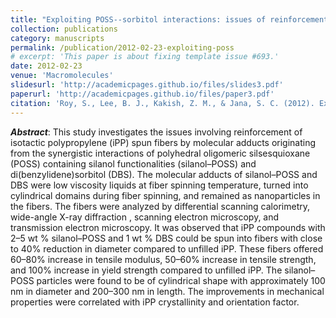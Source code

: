 ```yaml
---
title: "Exploiting POSS--sorbitol interactions: issues of reinforcement of isotactic polypropylene spun fibers"
collection: publications
category: manuscripts
permalink: /publication/2012-02-23-exploiting-poss
# excerpt: 'This paper is about fixing template issue #693.'
date: 2012-02-23
venue: 'Macromolecules'
slidesurl: 'http://academicpages.github.io/files/slides3.pdf'
paperurl: 'http://academicpages.github.io/files/paper3.pdf'
citation: 'Roy, S., Lee, B. J., Kakish, Z. M., & Jana, S. C. (2012). Exploiting POSS–sorbitol interactions: issues of reinforcement of isotactic polypropylene spun fibers. Macromolecules, 45(5), 2420-2433.'
---
```


***Abstract***: This study investigates the issues involving reinforcement of isotactic polypropylene (iPP) spun fibers by molecular adducts originating from the synergistic interactions of polyhedral oligomeric silsesquioxane (POSS) containing silanol functionalities (silanol–POSS) and di(benzylidene)sorbitol (DBS). The molecular adducts of silanol–POSS and DBS were low viscosity liquids at fiber spinning temperature, turned into cylindrical domains during fiber spinning, and remained as nanoparticles in the fibers. The fibers were analyzed by differential scanning calorimetry, wide-angle X-ray diffraction , scanning electron microscopy, and transmission electron microscopy. It was observed that iPP compounds with 2–5 wt % silanol–POSS and 1 wt % DBS could be spun into fibers with close to 40% reduction in diameter compared to unfilled iPP. These fibers offered 60–80% increase in tensile modulus, 50–60% increase in tensile strength, and 100% increase in yield strength compared to unfilled iPP. The silanol–POSS particles were found to be of cylindrical shape with approximately 100 nm in diameter and 200–300 nm in length. The improvements in mechanical properties were correlated with iPP crystallinity and orientation factor.
